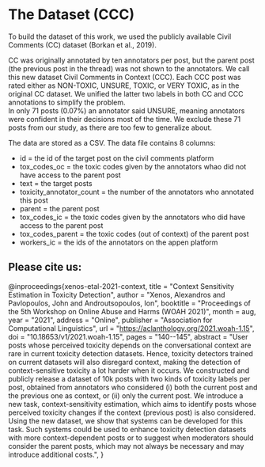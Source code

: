 # The Dataset (CCC)

To build the dataset of this work, we used the publicly available Civil Comments (CC) dataset (Borkan et al., 2019). 

CC was originally annotated by ten annotators per post, but the parent post (the previous post in the thread) was not 
shown to the annotators. 
 We call this new dataset Civil Comments in Context (CCC). Each CCC post was rated either as NON-TOXIC, UNSURE, TOXIC, or
VERY TOXIC, as in the original CC dataset.
We unified the latter two labels in both CC and CCC annotations to simplify the problem.  
In only 71 posts (0.07%) an annotator said UNSURE, meaning annotators were confident
in their decisions most of the time. We exclude these 71 posts from our study, as there are too few
to generalize about.

The data are stored as a CSV. The data file contains 8 columns:

* id = the id of the target post on the civil comments platform 
* tox_codes_oc = the toxic codes given by the annotators whao did not have access to the parent post
* text = the target posts
* toxicity_annotator_count = the number of the annotators who annotated this post
* parent = the parent post
* tox_codes_ic = the toxic codes given by the annotators who did have access to the parent post
* tox_codes_parent = the toxic codes (out of context) of the parent post
* workers_ic = the ids of the annotators on the appen platform


## Please cite us:

@inproceedings{xenos-etal-2021-context,
    title = "Context Sensitivity Estimation in Toxicity Detection",
    author = "Xenos, Alexandros  and
      Pavlopoulos, John  and
      Androutsopoulos, Ion",
    booktitle = "Proceedings of the 5th Workshop on Online Abuse and Harms (WOAH 2021)",
    month = aug,
    year = "2021",
    address = "Online",
    publisher = "Association for Computational Linguistics",
    url = "https://aclanthology.org/2021.woah-1.15",
    doi = "10.18653/v1/2021.woah-1.15",
    pages = "140--145",
    abstract = "User posts whose perceived toxicity depends on the conversational context are rare in current toxicity detection datasets. Hence, toxicity detectors trained on current datasets will also disregard context, making the detection of context-sensitive toxicity a lot harder when it occurs. We constructed and publicly release a dataset of 10k posts with two kinds of toxicity labels per post, obtained from annotators who considered (i) both the current post and the previous one as context, or (ii) only the current post. We introduce a new task, context-sensitivity estimation, which aims to identify posts whose perceived toxicity changes if the context (previous post) is also considered. Using the new dataset, we show that systems can be developed for this task. Such systems could be used to enhance toxicity detection datasets with more context-dependent posts or to suggest when moderators should consider the parent posts, which may not always be necessary and may introduce additional costs.",
} 
